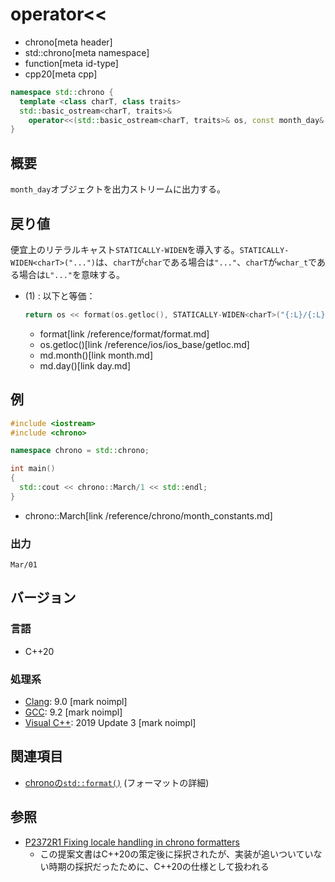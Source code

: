 # operator<<
* chrono[meta header]
* std::chrono[meta namespace]
* function[meta id-type]
* cpp20[meta cpp]

```cpp
namespace std::chrono {
  template <class charT, class traits>
  std::basic_ostream<charT, traits>&
    operator<<(std::basic_ostream<charT, traits>& os, const month_day& md); // (1) C++20
}
```

## 概要
`month_day`オブジェクトを出力ストリームに出力する。


## 戻り値
便宜上のリテラルキャスト`STATICALLY-WIDEN`を導入する。`STATICALLY-WIDEN<charT>("...")`は、`charT`が`char`である場合は`"..."`、`charT`が`wchar_t`である場合は`L"..."`を意味する。

- (1) : 以下と等価：
    ```cpp
    return os << format(os.getloc(), STATICALLY-WIDEN<charT>("{:L}/{:L}"), md.month(), md.day());
    ```
    * format[link /reference/format/format.md]
    * os.getloc()[link /reference/ios/ios_base/getloc.md]
    * md.month()[link month.md]
    * md.day()[link day.md]


## 例
```cpp example
#include <iostream>
#include <chrono>

namespace chrono = std::chrono;

int main()
{
  std::cout << chrono::March/1 << std::endl;
}
```
* chrono::March[link /reference/chrono/month_constants.md]

### 出力
```
Mar/01
```

## バージョン
### 言語
- C++20

### 処理系
- [Clang](/implementation.md#clang): 9.0 [mark noimpl]
- [GCC](/implementation.md#gcc): 9.2 [mark noimpl]
- [Visual C++](/implementation.md#visual_cpp): 2019 Update 3 [mark noimpl]


## 関連項目
- [chronoの`std::format()`](/reference/chrono/format.md) (フォーマットの詳細)


## 参照
- [P2372R1 Fixing locale handling in chrono formatters](http://www.open-std.org/jtc1/sc22/wg21/docs/papers/2021/p2372r1.html)
    - この提案文書はC++20の策定後に採択されたが、実装が追いついていない時期の採択だったために、C++20の仕様として扱われる

